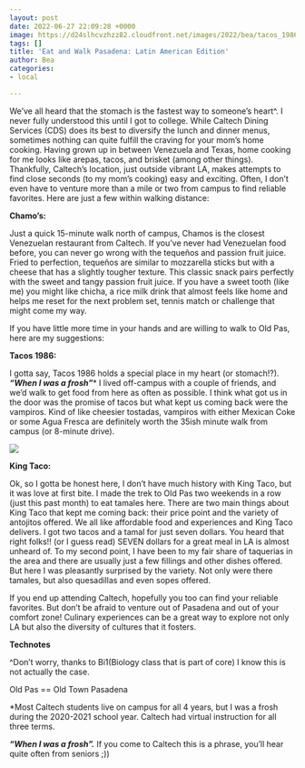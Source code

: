 ```yaml
---
layout: post
date: 2022-06-27 22:09:28 +0000
image: https://d24slhcvzhzz82.cloudfront.net/images/2022/bea/tacos_1986.jpg
tags: []
title: 'Eat and Walk Pasadena: Latin American Edition'
author: Bea
categories:
- local

---
```

We’ve all heard that the stomach is the fastest way to someone’s heart^. I never fully understood this until I got to college. While Caltech Dining Services (CDS) does its best to diversify the lunch and dinner menus, sometimes nothing can quite fulfill the craving for your mom’s home cooking. Having grown up in between Venezuela and Texas, home cooking for me looks like arepas, tacos, and brisket (among other things). Thankfully, Caltech’s location, just outside vibrant LA, makes attempts to find close seconds (to my mom’s cooking) easy and exciting. Often, I don’t even have to venture more than a mile or two from campus to find reliable favorites. Here are just a few within walking distance:

**Chamo’s:**

Just a quick 15-minute walk north of campus, Chamos is the closest Venezuelan restaurant from Caltech. If you’ve never had Venezuelan food before, you can never go wrong with the tequeños and passion fruit juice. Fried to perfection, tequeños are similar to mozzarella sticks but with a cheese that has a slightly tougher texture. This classic snack pairs perfectly with the sweet and tangy passion fruit juice. If you have a sweet tooth (like me) you might like chicha, a rice milk drink that almost feels like home and helps me reset for the next problem set, tennis match or challenge that might come my way.

If you have little more time in your hands and are willing to walk to Old Pas, here are my suggestions:

**Tacos 1986:**

I gotta say, Tacos 1986 holds a special place in my heart (or stomach!?). **_“When I was a frosh”_*** I lived off-campus with a couple of friends, and we’d walk to get food from here as often as possible. I think what got us in the door was the promise of tacos but what kept us coming back were the vampiros. Kind of like cheesier tostadas, vampiros with either Mexican Coke or some Agua Fresca are definitely worth the 35ish minute walk from campus (or 8-minute drive).

![](https://d24slhcvzhzz82.cloudfront.net/images/2022/bea/tacos_1986.jpg)

**King Taco:**

Ok, so I gotta be honest here, I don’t have much history with King Taco, but it was love at first bite. I made the trek to Old Pas two weekends in a row (just this past month) to eat tamales here. There are two main things about King Taco that kept me coming back: their price point and the variety of antojitos offered. We all like affordable food and experiences and King Taco delivers. I got two tacos and a tamal for just seven dollars. You heard that right folks!! (or I guess read) SEVEN dollars for a great meal in LA is almost unheard of. To my second point, I have been to my fair share of taquerias in the area and there are usually just a few fillings and other dishes offered. But here I was pleasantly surprised by the variety. Not only were there tamales, but also quesadillas and even sopes offered.

If you end up attending Caltech, hopefully you too can find your reliable favorites. But don’t be afraid to venture out of Pasadena and out of your comfort zone! Culinary experiences can be a great way to explore not only LA but also the diversity of cultures that it fosters.

**Technotes**

^Don’t worry, thanks to Bi1(Biology class that is part of core) I know this is not actually the case.

Old Pas == Old Town Pasadena

\*Most Caltech students live on campus for all 4 years, but I was a frosh during the 2020-2021 school year. Caltech had virtual instruction for all three terms.

**_“When I was a frosh”._** If you come to Caltech this is a phrase, you’ll hear quite often from seniors ;))
